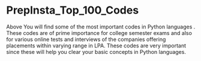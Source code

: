 # PrepInsta_Top_100_Codes

Above You will find some of the most important codes in Python languages . These codes are of prime importance for college semester exams and also for various online tests and interviews of the companies offering placements within varying range in LPA.  These codes are very important since these will help you clear your basic concepts in Python languages.
